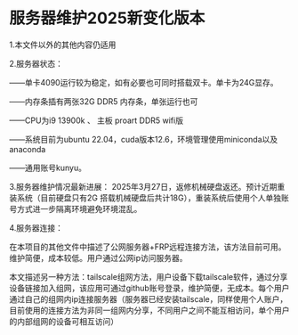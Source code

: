 # 服务器维护2025新变化版本
1.本文件以外的其他内容仍适用

2.服务器状态：

  ——单卡4090运行较为稳定，如有必要也可同时搭载双卡。单卡为24G显存。
  
  ——内存条插有两张32G DDR5 内存条，单张运行也可

  ——CPU为i9 13900k 、 主板 proart DDR5 wifi版

  ——系统目前为ubuntu 22.04，cuda版本12.6，环境管理使用miniconda以及anaconda

  ——通用账号kunyu。

3.服务器维护情况最新进展：
  2025年3月27日，返修机械硬盘返还。预计近期重装系统（目前硬盘只有2G 搭载机械硬盘后共计18G），重装系统后使用个人单独账号方式进一步隔离环境避免环境混乱。

4.服务器连接：

在本项目的其他文件中描述了公网服务器+FRP远程连接方法，该方法目前可用。维护简便，成本较低。用户通过公网ip访问服务器。

本文描述另一种方法：tailscale组网方法，用户设备下载tailscale软件，通过分享设备链接加入组网，该应用可通过github账号登录，维护简便，无成本。每个用户通过自己的组网内ip连接服务器（服务器已经安装tailscale，同样使用个人账户，目前使用的连接方法为非同一组网内分享，不同用户之间不能互相访问，单个用户的内部组网的设备可相互访问）

  
